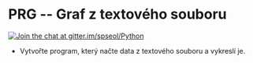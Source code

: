# PRG -- Graf z textového souboru

[![Join the chat at gitter.im/spseol/Python](https://badges.gitter.im/spseol/PRG-No.svg)](https://gitter.im/spseol/Python?utm_source=share-link&utm_medium=link&utm_campaign=share-link)

* Vytvořte program, který načte data z textového souboru a vykreslí je.
